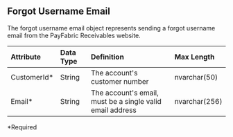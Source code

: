 ## Forgot Username Email
The forgot username email object represents sending a forgot username email from the PayFabric Receivables website. 

| Attribute | Data Type | Definition | Max Length |
| :----------- | :--------- | :--------- | :--------- |
| CustomerId\* | String | The account's customer number | nvarchar(50) |
| Email\* | String | The account's email, must be a single valid email address | nvarchar(256) |
\*Required
